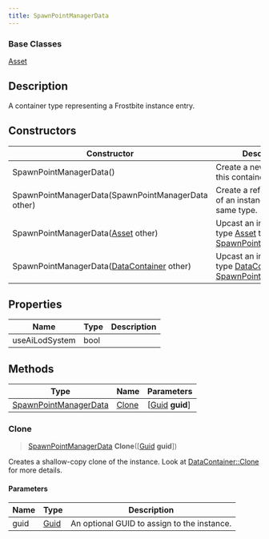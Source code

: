 ```yaml
---
title: SpawnPointManagerData
---
```

### Base Classes

[Asset](Asset)

## Description

A container type representing a Frostbite instance entry.

## Constructors

| Constructor                                                                      | Description                                                                                                                       |
| -------------------------------------------------------------------------------- | --------------------------------------------------------------------------------------------------------------------------------- |
| SpawnPointManagerData()                                                          | Create a new instance of this container type.                                                                                     |
| SpawnPointManagerData(SpawnPointManagerData other)                               | Create a reference copy of an instance of the same type.                                                                          |
| SpawnPointManagerData([Asset](Asset) other)                                      | Upcast an instance of type [Asset](Asset) to [SpawnPointManagerData](SpawnPointManagerData).                                      |
| SpawnPointManagerData([DataContainer](/vext/ref/shared/class/datacontainer) other) | Upcast an instance of type [DataContainer](/vext/ref/shared/class/datacontainer) to [SpawnPointManagerData](SpawnPointManagerData). |

## Properties

| Name           | Type | Description |
| -------------- | ---- | ----------- |
| useAiLodSystem | bool |             |

## Methods

| Type                                           | Name            | Parameters                                     |
| ---------------------------------------------- | --------------- | ---------------------------------------------- |
| [SpawnPointManagerData](SpawnPointManagerData) | [Clone](#clone) | \[[Guid](/vext/ref/shared/class/guid) **guid**\] |

### Clone

> [SpawnPointManagerData](SpawnPointManagerData) **Clone**(\[[Guid](/vext/ref/shared/class/guid) **guid**\])

Creates a shallow-copy clone of the instance. Look at [DataContainer::Clone](/vext/ref/shared/class/datacontainer#clone) for more details.

#### Parameters

| Name | Type         | Description                                 |
| ---- | ------------ | ------------------------------------------- |
| guid | [Guid](Guid) | An optional GUID to assign to the instance. |
